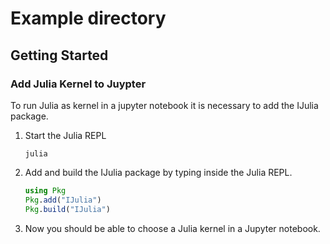 # Example directory

## Getting Started

### Add Julia Kernel to Juypter
To run Julia as kernel in a jupyter notebook it is necessary to add the IJulia package.

1. Start the Julia REPL

    ```
    julia
    ```
 
 2. Add and build the IJulia package by typing inside the Julia REPL.

    ```julia
    using Pkg
    Pkg.add("IJulia")
    Pkg.build("IJulia")
    ```

3. Now you should be able to choose a Julia kernel in a Jupyter notebook.

